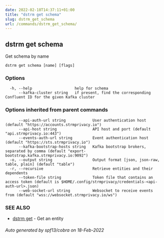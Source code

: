 ```yaml
---
date: 2022-02-18T14:37:11+01:00
title: "dstrm get schema"
slug: dstrm_get_schema
url: /commands/dstrm_get_schema/
---
```

## dstrm get schema

Get schema by name

```
dstrm get schema [name] [flags]
```

### Options

```
  -h, --help                   help for schema
      --kafka-cluster string   if present, find the corresponding Confluent ID for the given Kafka cluster
```

### Options inherited from parent commands

```
      --api-auth-url string            User authentication host (default "https://accounts.strmprivacy.io")
      --api-host string                API host and port (default "api.strmprivacy.io:443")
      --events-auth-url string         Event authentication host (default "https://sts.strmprivacy.io")
      --kafka-bootstrap-hosts string   Kafka bootstrap brokers, separated by comma (default "export-bootstrap.kafka.strmprivacy.io:9092")
  -o, --output string                  Output format [json, json-raw, table, plain] (default "table")
  -r, --recursive                      Retrieve entities and their dependents
      --token-file string              Token file that contains an access token (default is $HOME/.config/strmprivacy/credentials-<api-auth-url>.json)
      --web-socket-url string          Websocket to receive events from (default "wss://websocket.strmprivacy.io/ws")
```

### SEE ALSO

* [dstrm get](dstrm_get.md)	 - Get an entity

###### Auto generated by spf13/cobra on 18-Feb-2022
